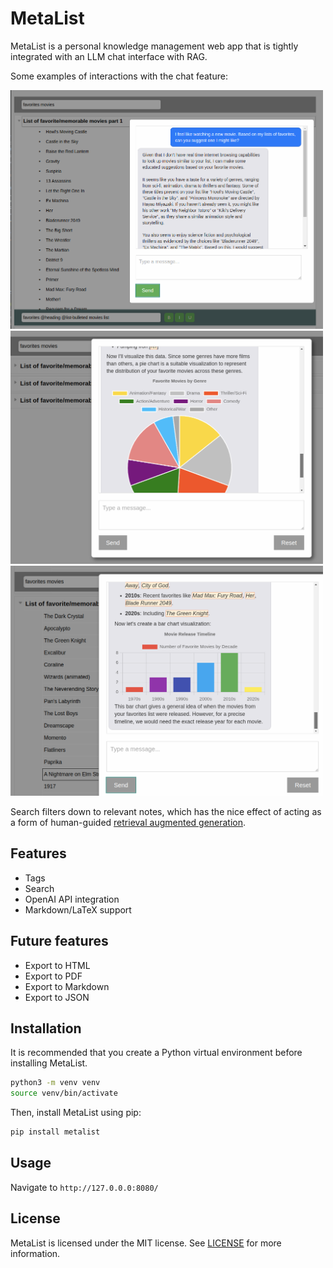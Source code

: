 # MetaList

MetaList is a personal knowledge management web app that is tightly integrated with an LLM chat interface with RAG.

Some examples of interactions with the chat feature:

<img src="docs/chat-example-1.png" width="500" />
<img src="docs/chat-example-2.png" width="500" />
<img src="docs/chat-example-3.png" width="500" />


Search filters down to relevant notes, which has the nice 
effect of acting as a form of human-guided [retrieval augmented generation](https://www.promptingguide.ai/techniques/rag).

## Features

- Tags
- Search
- OpenAI API integration
- Markdown/LaTeX support

## Future features

- Export to HTML
- Export to PDF
- Export to Markdown
- Export to JSON

## Installation

It is recommended that you create a Python virtual environment before installing MetaList.

```bash
python3 -m venv venv
source venv/bin/activate
```

Then, install MetaList using pip:

```bash
pip install metalist
```

## Usage

Navigate to `http://127.0.0.0:8080/`

## License

MetaList is licensed under the MIT license. See [LICENSE](LICENSE) for more information.

